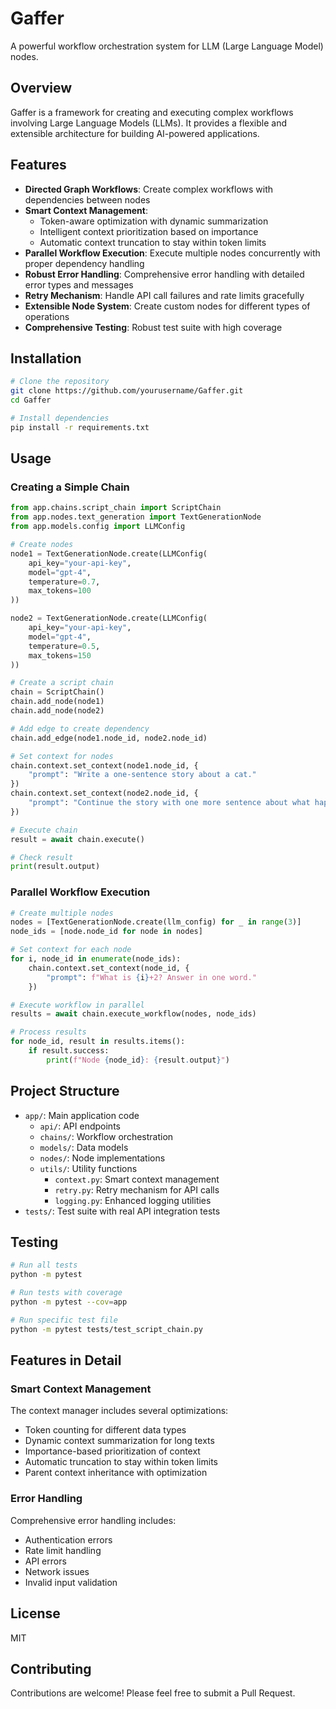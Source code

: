 # Gaffer

A powerful workflow orchestration system for LLM (Large Language Model) nodes.

## Overview

Gaffer is a framework for creating and executing complex workflows involving Large Language Models (LLMs). It provides a flexible and extensible architecture for building AI-powered applications.

## Features

- **Directed Graph Workflows**: Create complex workflows with dependencies between nodes
- **Smart Context Management**: 
  - Token-aware optimization with dynamic summarization
  - Intelligent context prioritization based on importance
  - Automatic context truncation to stay within token limits
- **Parallel Workflow Execution**: Execute multiple nodes concurrently with proper dependency handling
- **Robust Error Handling**: Comprehensive error handling with detailed error types and messages
- **Retry Mechanism**: Handle API call failures and rate limits gracefully
- **Extensible Node System**: Create custom nodes for different types of operations
- **Comprehensive Testing**: Robust test suite with high coverage

## Installation

```bash
# Clone the repository
git clone https://github.com/yourusername/Gaffer.git
cd Gaffer

# Install dependencies
pip install -r requirements.txt
```

## Usage

### Creating a Simple Chain

```python
from app.chains.script_chain import ScriptChain
from app.nodes.text_generation import TextGenerationNode
from app.models.config import LLMConfig

# Create nodes
node1 = TextGenerationNode.create(LLMConfig(
    api_key="your-api-key",
    model="gpt-4",
    temperature=0.7,
    max_tokens=100
))

node2 = TextGenerationNode.create(LLMConfig(
    api_key="your-api-key",
    model="gpt-4",
    temperature=0.5,
    max_tokens=150
))

# Create a script chain
chain = ScriptChain()
chain.add_node(node1)
chain.add_node(node2)

# Add edge to create dependency
chain.add_edge(node1.node_id, node2.node_id)

# Set context for nodes
chain.context.set_context(node1.node_id, {
    "prompt": "Write a one-sentence story about a cat."
})
chain.context.set_context(node2.node_id, {
    "prompt": "Continue the story with one more sentence about what happens next."
})

# Execute chain
result = await chain.execute()

# Check result
print(result.output)
```

### Parallel Workflow Execution

```python
# Create multiple nodes
nodes = [TextGenerationNode.create(llm_config) for _ in range(3)]
node_ids = [node.node_id for node in nodes]

# Set context for each node
for i, node_id in enumerate(node_ids):
    chain.context.set_context(node_id, {
        "prompt": f"What is {i}+2? Answer in one word."
    })

# Execute workflow in parallel
results = await chain.execute_workflow(nodes, node_ids)

# Process results
for node_id, result in results.items():
    if result.success:
        print(f"Node {node_id}: {result.output}")
```

## Project Structure

- `app/`: Main application code
  - `api/`: API endpoints
  - `chains/`: Workflow orchestration
  - `models/`: Data models
  - `nodes/`: Node implementations
  - `utils/`: Utility functions
    - `context.py`: Smart context management
    - `retry.py`: Retry mechanism for API calls
    - `logging.py`: Enhanced logging utilities
- `tests/`: Test suite with real API integration tests

## Testing

```bash
# Run all tests
python -m pytest

# Run tests with coverage
python -m pytest --cov=app

# Run specific test file
python -m pytest tests/test_script_chain.py
```

## Features in Detail

### Smart Context Management

The context manager includes several optimizations:
- Token counting for different data types
- Dynamic context summarization for long texts
- Importance-based prioritization of context
- Automatic truncation to stay within token limits
- Parent context inheritance with optimization

### Error Handling

Comprehensive error handling includes:
- Authentication errors
- Rate limit handling
- API errors
- Network issues
- Invalid input validation

## License

MIT

## Contributing

Contributions are welcome! Please feel free to submit a Pull Request. 